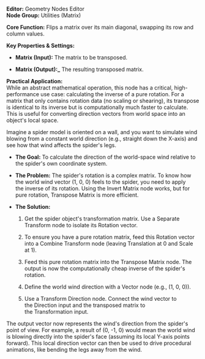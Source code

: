 **Editor:** Geometry Nodes Editor  
**Node Group:** Utilities (Matrix)

**Core Function:** Flips a matrix over its main diagonal, swapping its row and column values.

**Key Properties & Settings:**

- **Matrix (Input):** The matrix to be transposed.
    
- **Matrix (Output):_** The resulting transposed matrix.
    

**Practical Application:**  
While an abstract mathematical operation, this node has a critical, high-performance use case: calculating the inverse of a pure rotation. For a matrix that only contains rotation data (no scaling or shearing), its transpose is identical to its inverse but is computationally much faster to calculate. This is useful for converting direction vectors from world space into an object's local space.

Imagine a spider model is oriented on a wall, and you want to simulate wind blowing from a constant world direction (e.g., straight down the X-axis) and see how that wind affects the spider's legs.

- **The Goal:** To calculate the direction of the world-space wind relative to the spider's own coordinate system.
    
- **The Problem:** The spider's rotation is a complex matrix. To know how the world wind vector (1, 0, 0) feels to the spider, you need to apply the inverse of its rotation. Using the Invert Matrix node works, but for pure rotation, Transpose Matrix is more efficient.
    
- **The Solution:**
    
    1. Get the spider object's transformation matrix. Use a Separate Transform node to isolate its Rotation vector.
        
    2. To ensure you have a pure rotation matrix, feed this Rotation vector into a Combine Transform node (leaving Translation at 0 and Scale at 1).
        
    3. Feed this pure rotation matrix into the Transpose Matrix node. The output is now the computationally cheap inverse of the spider's rotation.
        
    4. Define the world wind direction with a Vector node (e.g., (1, 0, 0)).
        
    5. Use a Transform Direction node. Connect the wind vector to the Direction input and the transposed matrix to the Transformation input.
        

The output vector now represents the wind's direction from the spider's point of view. For example, a result of (0, -1, 0) would mean the world wind is blowing directly into the spider's face (assuming its local Y-axis points forward). This local direction vector can then be used to drive procedural animations, like bending the legs away from the wind.